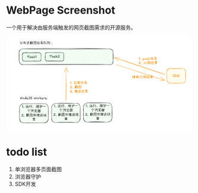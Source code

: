 # WebPage Screenshot
一个用于解决由服务端触发的网页截图需求的开源服务。

![](./arch.png)

# todo list
1. 单浏览器多页面截图
2. 浏览器守护
3. SDK开发